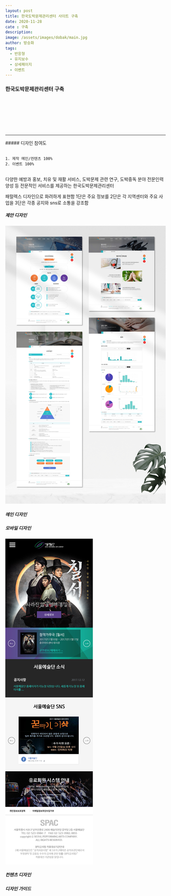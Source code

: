 ```yaml
---
layout: post
title: 한국도박문제관리센터 사이트 구축
date: 2020-11-28
cate : 구축
description:
image: /assets/images/dobak/main.jpg
author: 방승화
tags:
  - 반응형
  - 유지보수
  - 상세페이지
  - 이벤트
---
```

<h3>한국도박문제관리센터 구축</h3>
<br><br><br><br><br><br>
<hr>
##### 디자인 참여도
<pre>
<code>
1. 제작 메인/컨텐츠 100%
2. 이벤트 100%
</code>
</pre>

다양한 예방과 홍보, 치유 및 재활 서비스, 도박문제 관련 연구, 도박중독 분야 전문인력 양성 등 전문적인 서비스를 제공하는
한국도박문제관리센터

패럴렉스 디자인으로 화려하게 표현함
1단은 주요 정보를 2단은 각 지역센터와 주요 사업을 3단은 각종 공지와 sns로 소통을 강조함



##### 제안 디자인
![pc_main](/assets/images/dobak/view01.jpg)

##### 메인 디자인


##### 모바일 디자인
![pc_main](/assets/images/post/spac_m.jpg)

##### 컨텐츠 디자인


##### 디자인 가이드
